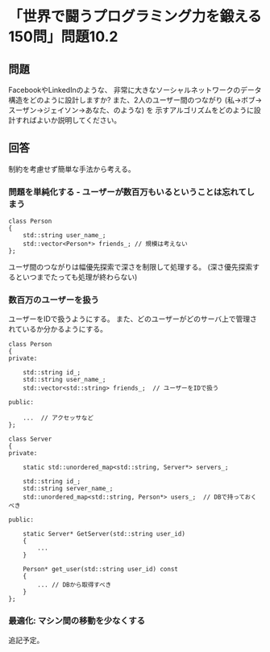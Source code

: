 # 「世界で闘うプログラミング力を鍛える150問」問題10.2

## 問題

FacebookやLinkedInのような、
非常に大きなソーシャルネットワークのデータ構造をどのように設計しますか?
また、2人のユーザー間のつながり (私→ボブ→スーザン→ジェイソン→あなた、のような) を
示すアルゴリズムをどのように設計すればよいか説明してください。

## 回答

制約を考慮せず簡単な手法から考える。

### 問題を単純化する - ユーザーが数百万もいるということは忘れてしまう

    class Person
    {
    	std::string user_name_;
    	std::vector<Person*> friends_; // 規模は考えない
    };

ユーザ間のつながりは幅優先探索で深さを制限して処理する。
(深さ優先探索するといつまでたっても処理が終わらない)

### 数百万のユーザーを扱う

ユーザーをIDで扱うようにする。
また、どのユーザーがどのサーバ上で管理されているか分かるようにする。

    class Person
    {
    private:
    
    	std::string id_;
    	std::string user_name_;
    	std::vector<std::string> friends_;  // ユーザーをIDで扱う
    
    public:

    	...  // アクセッサなど
    };

    class Server
    {
    private:
    
    	static std::unordered_map<std::string, Server*> servers_;
    
    	std::string id_;
    	std::string server_name_;
    	std::unordered_map<std::string, Person*> users_;  // DBで持っておくべき
    
    public:
    
    	static Server* GetServer(std::string user_id)
    	{
    		...
    	}
    
    	Person* get_user(std::string user_id) const
    	{
    		...	// DBから取得すべき
    	}
    };

### 最適化: マシン間の移動を少なくする

追記予定。
